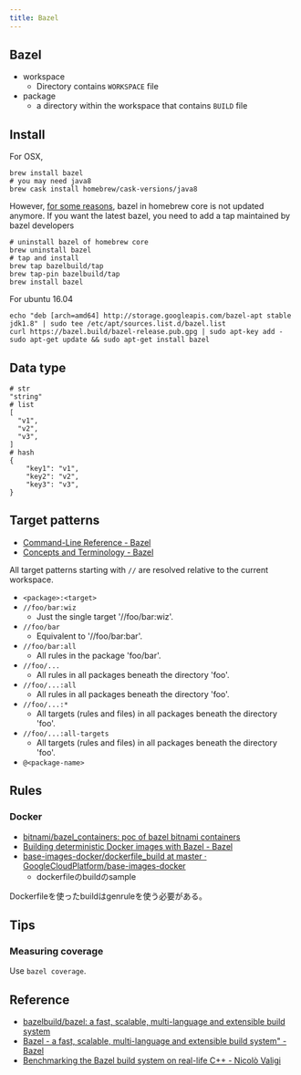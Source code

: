 ```yaml
---
title: Bazel
---
```


## Bazel

* workspace
    * Directory contains `WORKSPACE` file
* package
    * a directory within the workspace that contains `BUILD` file

## Install
For OSX, 

```
brew install bazel
# you may need java8
brew cask install homebrew/cask-versions/java8
```

However, [for some reasons](https://blog.bazel.build/2018/08/22/bazel-homebrew.html), bazel in homebrew core is not updated anymore.
If you want the latest bazel, you need to add a tap maintained by bazel developers

```
# uninstall bazel of homebrew core
brew uninstall bazel
# tap and install
brew tap bazelbuild/tap
brew tap-pin bazelbuild/tap
brew install bazel
```

For ubuntu 16.04

```
echo "deb [arch=amd64] http://storage.googleapis.com/bazel-apt stable jdk1.8" | sudo tee /etc/apt/sources.list.d/bazel.list
curl https://bazel.build/bazel-release.pub.gpg | sudo apt-key add -
sudo apt-get update && sudo apt-get install bazel
```

## Data type

```
# str
"string"
# list
[
  "v1",
  "v2",
  "v3",
]
# hash
{
    "key1": "v1",
    "key2": "v2",
    "key3": "v3",
}
```

## Target patterns
* [Command\-Line Reference \- Bazel](https://docs.bazel.build/versions/master/command-line-reference.html#target-pattern-syntax)
* [Concepts and Terminology \- Bazel](https://docs.bazel.build/versions/master/build-ref.html#name)

All target patterns starting with `//` are resolved relative to the current workspace.

* `<package>:<target>`
* `//foo/bar:wiz`
    * Just the single target '//foo/bar:wiz'.
* `//foo/bar`
    * Equivalent to '//foo/bar:bar'.
* `//foo/bar:all`
    * All rules in the package 'foo/bar'.
* `//foo/...`
    * All rules in all packages beneath the directory 'foo'.
* `//foo/...:all`
    * All rules in all packages beneath the directory 'foo'.
* `//foo/...:*`
    * All targets (rules and files) in all packages beneath the directory 'foo'.
* `//foo/...:all-targets`
    * All targets (rules and files) in all packages beneath the directory 'foo'.
* `@<package-name>`

## Rules


### Docker
* [bitnami/bazel_containers: poc of bazel bitnami containers](https://github.com/bitnami/bazel_containers)
* [Building deterministic Docker images with Bazel - Bazel](https://blog.bazel.build/2015/07/28/docker_build.html)
* [base-images-docker/dockerfile_build at master · GoogleCloudPlatform/base-images-docker](https://github.com/GoogleCloudPlatform/base-images-docker/tree/master/dockerfile_build)
    * dockerfileのbuildのsample

Dockerfileを使ったbuildはgenruleを使う必要がある。


## Tips

### Measuring coverage
Use `bazel coverage`.

## Reference
* [bazelbuild/bazel: a fast, scalable, multi-language and extensible build system](https://github.com/bazelbuild/bazel)
* [Bazel - a fast, scalable, multi-language and extensible build system" - Bazel](https://bazel.build/)
* [Benchmarking the Bazel build system on real-life C++ - Nicolò Valigi](https://nicolovaligi.com/benchmark-bazel-build-cpp.html)

